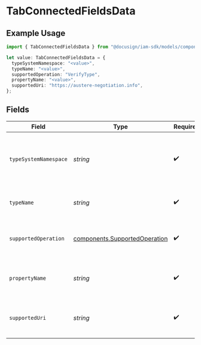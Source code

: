 # TabConnectedFieldsData

## Example Usage

```typescript
import { TabConnectedFieldsData } from "@docusign/iam-sdk/models/components";

let value: TabConnectedFieldsData = {
  typeSystemNamespace: "<value>",
  typeName: "<value>",
  supportedOperation: "VerifyType",
  propertyName: "<value>",
  supportedUri: "https://austere-negotiation.info",
};
```

## Fields

| Field                                                                          | Type                                                                           | Required                                                                       | Description                                                                    |
| ------------------------------------------------------------------------------ | ------------------------------------------------------------------------------ | ------------------------------------------------------------------------------ | ------------------------------------------------------------------------------ |
| `typeSystemNamespace`                                                          | *string*                                                                       | :heavy_check_mark:                                                             | The fully qualified namespace for the type system being verified.              |
| `typeName`                                                                     | *string*                                                                       | :heavy_check_mark:                                                             | Name of the type being verified.                                               |
| `supportedOperation`                                                           | [components.SupportedOperation](../../models/components/supportedoperation.md) | :heavy_check_mark:                                                             | The operation that the field supports.                                         |
| `propertyName`                                                                 | *string*                                                                       | :heavy_check_mark:                                                             | The name of the individual field being verified.                               |
| `supportedUri`                                                                 | *string*                                                                       | :heavy_check_mark:                                                             | Indicates the type verification url of the field.                              |
